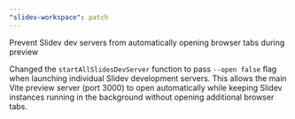```yaml
---
"slidev-workspace": patch
---
```


Prevent Slidev dev servers from automatically opening browser tabs during preview

Changed the `startAllSlidesDevServer` function to pass `--open false` flag when launching individual Slidev development servers. This allows the main Vite preview server (port 3000) to open automatically while keeping Slidev instances running in the background without opening additional browser tabs.
